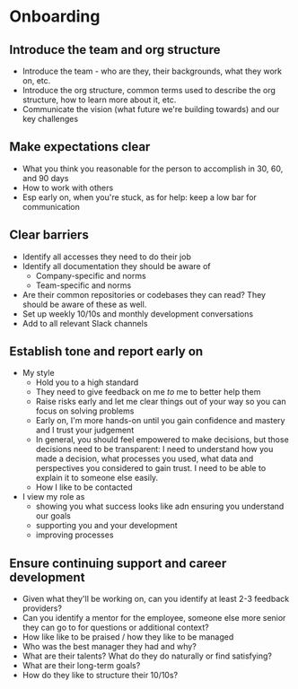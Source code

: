 # Onboarding

## Introduce the team and org structure

- Introduce the team - who are they, their backgrounds, what they work on, etc.
- Introduce the org structure, common terms used to describe the org structure, how to learn more about it, etc.
- Communicate the vision (what future we're building towards) and our key challenges

## Make expectations clear

- What you think you reasonable for the person to accomplish in 30, 60, and 90 days
- How to work with others
- Esp early on, when you're stuck, as for help: keep a low bar for communication
## Clear barriers

- Identify all accesses they need to do their job
- Identify all documentation they should be aware of
  - Company-specific and norms
  - Team-specific and norms
- Are their common repositories or codebases they can read? They should be aware of these as well.
- Set up weekly 10/10s and monthly development conversations
- Add to all relevant Slack channels

## Establish tone and report early on

- My style
  - Hold you to a high standard
  - They need to give feedback on me _to_ me to better help them
  - Raise risks early and let me clear things out of your way so you can focus on solving problems
  - Early on, I'm more hands-on until you gain confidence and mastery and I trust your judgement
  - In general, you should feel empowered to make decisions, but those decisions need to be transparent: I need to understand how you made a decision, what processes you used, what data and perspectives you considered to gain trust. I need to be able to explain it to someone else easily.
  - How I like to be contacted
- I view my role as
  - showing you what success looks like adn ensuring you understand our goals 
  - supporting you and your development
  - improving processes

## Ensure continuing support and career development

- Given what they'll be working on, can you identify at least 2-3 feedback providers?
- Can you identify a mentor for the employee, someone else more senior they can go to for questions or additional context?
- How like like to be praised / how they like to be managed
- Who was the best manager they had and why?
- What are their talents? What do they do naturally or find satisfying?
- What are their long-term goals?
- How do they like to structure their 10/10s?
